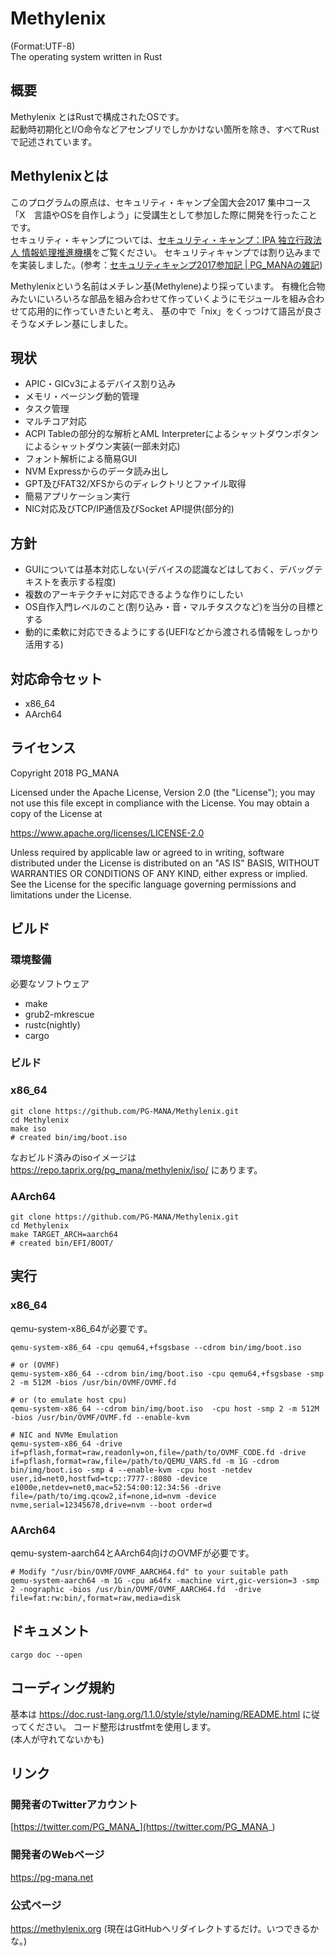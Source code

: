 # Methylenix
(Format:UTF-8)  
The operating system written in Rust

## 概要
Methylenix とはRustで構成されたOSです。  
起動時初期化とI/O命令などアセンブリでしかかけない箇所を除き、すべてRustで記述されています。  

## Methylenixとは
このプログラムの原点は、セキュリティ・キャンプ全国大会2017 集中コース「X　言語やOSを自作しよう」に受講生として参加した際に開発を行ったことです。  
セキュリティ・キャンプについては、[セキュリティ・キャンプ：IPA 独立行政法人 情報処理推進機構](https://www.ipa.go.jp/jinzai/camp/index.html)をご覧ください。
セキュリティキャンプでは割り込みまでを実装しました。(参考：[セキュリティキャンプ2017参加記 | PG_MANAの雑記](https://pg-mana.net/blog/seccamp_after/))

Methylenixという名前はメチレン基(Methylene)より採っています。 
有機化合物みたいにいろいろな部品を組み合わせて作っていくようにモジュールを組み合わせて応用的に作っていきたいと考え、
基の中で「nix」をくっつけて語呂が良さそうなメチレン基にしました。

## 現状

* APIC・GICv3によるデバイス割り込み
* メモリ・ページング動的管理
* タスク管理
* マルチコア対応
* ACPI Tableの部分的な解析とAML Interpreterによるシャットダウンボタンによるシャットダウン実装(一部未対応)
* フォント解析による簡易GUI
* NVM Expressからのデータ読み出し
* GPT及びFAT32/XFSからのディレクトリとファイル取得
* 簡易アプリケーション実行
* NIC対応及びTCP/IP通信及びSocket API提供(部分的)

## 方針
* GUIについては基本対応しない(デバイスの認識などはしておく、デバッグテキストを表示する程度)
* 複数のアーキテクチャに対応できるような作りにしたい
* OS自作入門レベルのこと(割り込み・音・マルチタスクなど)を当分の目標とする
* 動的に柔軟に対応できるようにする(UEFIなどから渡される情報をしっかり活用する)

## 対応命令セット
* x86_64
* AArch64

## ライセンス
Copyright 2018 PG_MANA  

Licensed under the Apache License, Version 2.0 (the "License");
you may not use this file except in compliance with the License.
You may obtain a copy of the License at

https://www.apache.org/licenses/LICENSE-2.0

Unless required by applicable law or agreed to in writing, software
distributed under the License is distributed on an "AS IS" BASIS,
WITHOUT WARRANTIES OR CONDITIONS OF ANY KIND, either express or implied.
See the License for the specific language governing permissions and
limitations under the License.

## ビルド
### 環境整備
必要なソフトウェア

* make
* grub2-mkrescue
* rustc(nightly)
* cargo

### ビルド
### x86_64
```shell
git clone https://github.com/PG-MANA/Methylenix.git
cd Methylenix
make iso
# created bin/img/boot.iso
```

なおビルド済みのisoイメージは https://repo.taprix.org/pg_mana/methylenix/iso/ にあります。

### AArch64
```shell
git clone https://github.com/PG-MANA/Methylenix.git
cd Methylenix
make TARGET_ARCH=aarch64
# created bin/EFI/BOOT/
```

## 実行
### x86_64
qemu-system-x86_64が必要です。

```shell
qemu-system-x86_64 -cpu qemu64,+fsgsbase --cdrom bin/img/boot.iso

# or (OVMF)
qemu-system-x86_64 --cdrom bin/img/boot.iso -cpu qemu64,+fsgsbase -smp 2 -m 512M -bios /usr/bin/OVMF/OVMF.fd

# or (to emulate host cpu)
qemu-system-x86_64 --cdrom bin/img/boot.iso  -cpu host -smp 2 -m 512M -bios /usr/bin/OVMF/OVMF.fd --enable-kvm

# NIC and NVMe Emulation
qemu-system-x86_64 -drive if=pflash,format=raw,readonly=on,file=/path/to/OVMF_CODE.fd -drive if=pflash,format=raw,file=/path/to/QEMU_VARS.fd -m 1G -cdrom bin/img/boot.iso -smp 4 --enable-kvm -cpu host -netdev user,id=net0,hostfwd=tcp::7777-:8080 -device e1000e,netdev=net0,mac=52:54:00:12:34:56 -drive file=/path/to/img.qcow2,if=none,id=nvm -device nvme,serial=12345678,drive=nvm --boot order=d
```

### AArch64
qemu-system-aarch64とAArch64向けのOVMFが必要です。

```shell
# Modify "/usr/bin/OVMF/OVMF_AARCH64.fd" to your suitable path
qemu-system-aarch64 -m 1G -cpu a64fx -machine virt,gic-version=3 -smp 2 -nographic -bios /usr/bin/OVMF/OVMF_AARCH64.fd  -drive file=fat:rw:bin/,format=raw,media=disk
```

## ドキュメント

```shell
cargo doc --open 
```

## コーディング規約
基本は https://doc.rust-lang.org/1.1.0/style/style/naming/README.html に従ってください。
コード整形はrustfmtを使用します。  
(本人が守れてないかも)

## リンク
### 開発者のTwitterアカウント
  [https://twitter.com/PG_MANA_](https://twitter.com/PG_MANA_)
### 開発者のWebページ
  https://pg-mana.net
### 公式ページ
  https://methylenix.org (現在はGitHubへリダイレクトするだけ。いつできるかな。)

